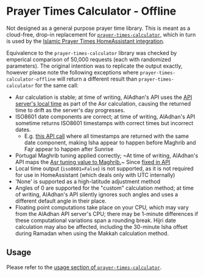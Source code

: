 # Prayer Times Calculator - Offline

Not designed as a general purpose prayer time library. This is meant as a cloud-free, drop-in replacement for [`prayer-times-calculator`](https://github.com/uchagani/prayer-times-calculator), which in turn is used by the [Islamic Prayer Times HomeAssistant integration](https://www.home-assistant.io/integrations/islamic_prayer_times/).


Equivalence to the `prayer-times-calculator` library was checked by emperical comparison of 50,000 requests (each with randomized parameters). The original intention was to replicate the output exactly, however please note the following exceptions where `prayer-times-calculator-offline` will return a different result than `prayer-times-calculator` for the same call:

* Asr calculation is stable; at time of writing, AlAdhan's API uses the [API server's local time](https://github.com/islamic-network/prayer-times/blob/f7ed3a2467fbced252a0914c8b202c8b61ca58b9/src/PrayerTimes/PrayerTimes.php#L538) as part of the Asr calculation, causing the returned time to drift as the server's day progresses.
* ISO8601 date components are correct; at time of writing, AlAdhan's API sometime returns ISO8601 timestamps with correct times but incorrect dates.
  * E.g. [this API call](https://api.aladhan.com/v1/timings/28-06-2042?latitude=78.76131061889032&longitude=72.35356426766558&method=21&iso8601=true&school=1&midnightMode=1&latitudeAdjustmentMethod=3&tune=1%2C3%2C-1%2C5%2C4%2C4%2C-2%2C-2%2C1) where all timestamps are returned with the same date component, making Isha appear to happen before Maghrib and Fajr appear to happen after Sunrise
* Portugal Maghrib tuning applied correctly; ~At time of writing, AlAdhan's API maps the [Asr tuning value to Maghrib.](https://github.com/islamic-network/api.aladhan.com/blob/f3d57f7c7b54f5bb9592efdb984fbbea41093f82/api/Utils/PrayerTimesHelper.php#L306)~ Since [fixed in API](https://github.com/islamic-network/api.aladhan.com/pull/75)
* Local time output (`iso8601=False`) is not supported, as it is not required for use in HomeAssistant (which deals only with UTC internally)
* 'None' is supported as a high-latitude adjustment method
* Angles of 0 are supported for the "custom" calculation method; at time of writing, AlAdhan's API silently ignores such angles and uses a different default angle in their place.
* Floating point computations take place on your CPU, which may vary from the AlAdhan API server's CPU; there may be 1-minute differences if these computational variations span a rounding break. Hijri date calculation may also be affected, including the 30-minute Isha offset during Ramadan when using the Makkah calculation method.


## Usage

Please refer to the [usage section of `prayer-times-calculator`](https://github.com/uchagani/prayer-times-calculator?tab=readme-ov-file#usage).

